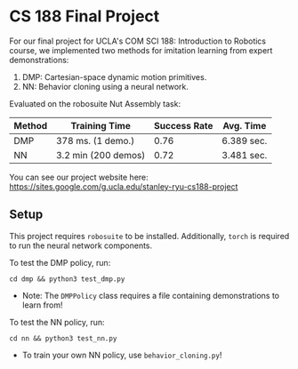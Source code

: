 # CS 188 Final Project

For our final project for UCLA's COM SCI 188: Introduction to Robotics course, we implemented two methods for imitation learning from expert demonstrations:

1. DMP: Cartesian-space dynamic motion primitives.
2. NN: Behavior cloning using a neural network.

Evaluated on the robosuite Nut Assembly task:

| Method | Training Time | Success Rate | Avg. Time
| -------- | ------- | ------- | ------- | 
| DMP  | 378 ms. (1 demo.) | 0.76 | 6.389 sec.
| NN | 3.2 min (200 demos) | 0.72 | 3.481 sec.

You can see our project website here: https://sites.google.com/g.ucla.edu/stanley-ryu-cs188-project

## Setup

This project requires `robosuite` to be installed. Additionally, `torch` is required to run the neural network components.

To test the DMP policy, run:
```
cd dmp && python3 test_dmp.py
```
- Note: The `DMPPolicy` class requires a file containing demonstrations to learn from!

To test the NN policy, run:
```
cd nn && python3 test_nn.py
```
- To train your own NN policy, use `behavior_cloning.py`!
